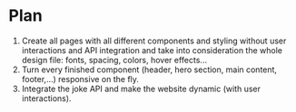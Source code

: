 # Plan

1. Create all pages with all different components and styling without user interactions and API integration and take into consideration the whole design file: fonts, spacing, colors, hover effects...
1. Turn every finished component (header, hero section, main content, footer,...) responsive on the fly.
1. Integrate the joke API and make the website dynamic (with user interactions).
